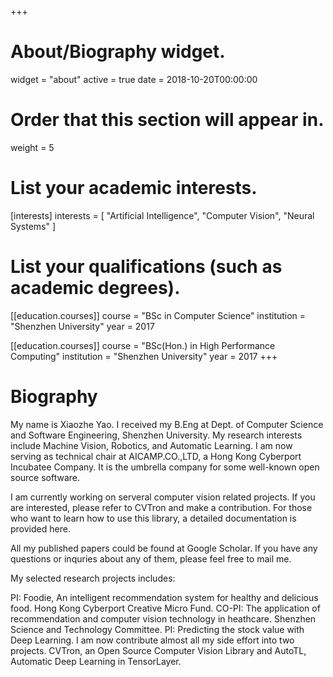 +++
# About/Biography widget.
widget = "about"
active = true
date = 2018-10-20T00:00:00

# Order that this section will appear in.
weight = 5

# List your academic interests.
[interests]
  interests = [
    "Artificial Intelligence",
    "Computer Vision",
    "Neural Systems"
  ]

# List your qualifications (such as academic degrees).

[[education.courses]]
  course = "BSc in Computer Science"
  institution = "Shenzhen University"
  year = 2017

[[education.courses]]
  course = "BSc(Hon.) in High Performance Computing"
  institution = "Shenzhen University"
  year = 2017
+++

# Biography

My name is Xiaozhe Yao. I received my B.Eng at Dept. of Computer Science and Software Engineering, Shenzhen University. My research interests include Machine Vision, Robotics, and Automatic Learning. I am now serving as technical chair at AICAMP.CO.,LTD, a Hong Kong Cyberport Incubatee Company. It is the umbrella company for some well-known open source software.

I am currently working on serveral computer vision related projects. If you are interested, please refer to CVTron and make a contribution. For those who want to learn how to use this library, a detailed documentation is provided here.

All my published papers could be found at Google Scholar. If you have any questions or inquries about any of them, please feel free to mail me.

My selected research projects includes:

PI: Foodie, An intelligent recommendation system for healthy and delicious food. Hong Kong Cyberport Creative Micro Fund.
CO-PI: The application of recommendation and computer vision technology in heathcare. Shenzhen Science and Technology Committee.
PI: Predicting the stock value with Deep Learning.
I am now contribute almost all my side effort into two projects. CVTron, an Open Source Computer Vision Library and AutoTL, Automatic Deep Learning in TensorLayer.